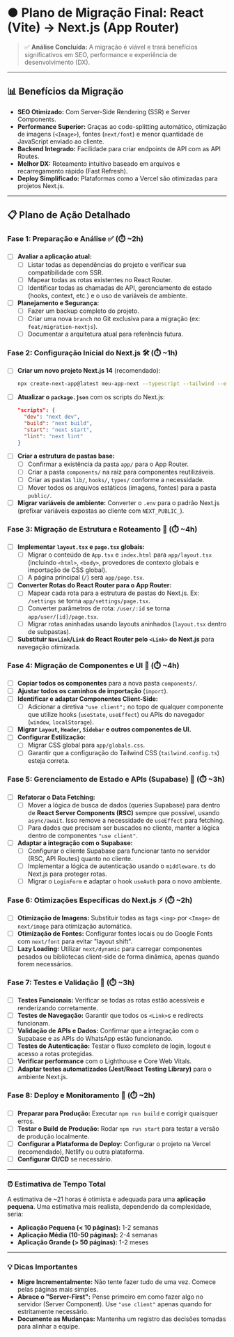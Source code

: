 # ● Plano de Migração Final: React (Vite) → Next.js (App Router)

> ✅ **Análise Concluída:** A migração é viável e trará benefícios significativos em SEO, performance e experiência de desenvolvimento (DX).

---

## 📊 Benefícios da Migração

- **SEO Otimizado:** Com Server-Side Rendering (SSR) e Server Components.
- **Performance Superior:** Graças ao code-splitting automático, otimização de imagens (`<Image>`), fontes (`next/font`) e menor quantidade de JavaScript enviado ao cliente.
- **Backend Integrado:** Facilidade para criar endpoints de API com as API Routes.
- **Melhor DX:** Roteamento intuitivo baseado em arquivos e recarregamento rápido (Fast Refresh).
- **Deploy Simplificado:** Plataformas como a Vercel são otimizadas para projetos Next.js.

---

## 📋 Plano de Ação Detalhado

### Fase 1: Preparação e Análise ✅ (⏱️ ~2h)
- [ ] **Avaliar a aplicação atual:**
    - [ ] Listar todas as dependências do projeto e verificar sua compatibilidade com SSR.
    - [ ] Mapear todas as rotas existentes no React Router.
    - [ ] Identificar todas as chamadas de API, gerenciamento de estado (hooks, context, etc.) e o uso de variáveis de ambiente.
- [ ] **Planejamento e Segurança:**
    - [ ] Fazer um backup completo do projeto.
    - [ ] Criar uma nova `branch` no Git exclusiva para a migração (ex: `feat/migration-nextjs`).
    - [ ] Documentar a arquitetura atual para referência futura.

### Fase 2: Configuração Inicial do Next.js 🛠️ (⏱️ ~1h)
- [ ] **Criar um novo projeto Next.js 14** (recomendado):
  ```bash
  npx create-next-app@latest meu-app-next --typescript --tailwind --eslint
  ```
- [ ] **Atualizar o `package.json`** com os scripts do Next.js:
  ```json
  "scripts": {
    "dev": "next dev",
    "build": "next build",
    "start": "next start",
    "lint": "next lint"
  }
  ```
- [ ] **Criar a estrutura de pastas base:**
    - [ ] Confirmar a existência da pasta `app/` para o App Router.
    - [ ] Criar a pasta `components/` na raiz para componentes reutilizáveis.
    - [ ] Criar as pastas `lib/`, `hooks/`, `types/` conforme a necessidade.
    - [ ] Mover todos os arquivos estáticos (imagens, fontes) para a pasta `public/`.
- [ ] **Migrar variáveis de ambiente:** Converter o `.env` para o padrão Next.js (prefixar variáveis expostas ao cliente com `NEXT_PUBLIC_`).

### Fase 3: Migração de Estrutura e Roteamento 🔄 (⏱️ ~4h)
- [ ] **Implementar `layout.tsx` e `page.tsx` globais:**
    - [ ] Migrar o conteúdo de `App.tsx` e `index.html` para `app/layout.tsx` (incluindo `<html>`, `<body>`, provedores de contexto globais e importação de CSS global).
    - [ ] A página principal (`/`) será `app/page.tsx`.
- [ ] **Converter Rotas do React Router para o App Router:**
    - [ ] Mapear cada rota para a estrutura de pastas do Next.js. Ex: `/settings` se torna `app/settings/page.tsx`.
    - [ ] Converter parâmetros de rota: `/user/:id` se torna `app/user/[id]/page.tsx`.
    - [ ] Migrar rotas aninhadas usando layouts aninhados (`layout.tsx` dentro de subpastas).
- [ ] **Substituir `NavLink`/`Link` do React Router pelo `<Link>` do Next.js** para navegação otimizada.

### Fase 4: Migração de Componentes e UI 🧩 (⏱️ ~4h)
- [ ] **Copiar todos os componentes** para a nova pasta `components/`.
- [ ] **Ajustar todos os caminhos de importação** (`import`).
- [ ] **Identificar e adaptar Componentes Client-Side:**
    - [ ] Adicionar a diretiva `"use client";` no topo de qualquer componente que utilize hooks (`useState`, `useEffect`) ou APIs do navegador (`window`, `localStorage`).
- [ ] **Migrar `Layout`, `Header`, `Sidebar` e outros componentes de UI.**
- [ ] **Configurar Estilização:**
    - [ ] Migrar CSS global para `app/globals.css`.
    - [ ] Garantir que a configuração do Tailwind CSS (`tailwind.config.ts`) esteja correta.

### Fase 5: Gerenciamento de Estado e APIs (Supabase) 🔌 (⏱️ ~3h)
- [ ] **Refatorar o Data Fetching:**
    - [ ] Mover a lógica de busca de dados (queries Supabase) para dentro de **React Server Components (RSC)** sempre que possível, usando `async/await`. Isso remove a necessidade de `useEffect` para fetching.
    - [ ] Para dados que precisam ser buscados no cliente, manter a lógica dentro de componentes `"use client"`.
- [ ] **Adaptar a integração com o Supabase:**
    - [ ] Configurar o cliente Supabase para funcionar tanto no servidor (RSC, API Routes) quanto no cliente.
    - [ ] Implementar a lógica de autenticação usando o `middleware.ts` do Next.js para proteger rotas.
    - [ ] Migrar o `LoginForm` e adaptar o hook `useAuth` para o novo ambiente.

### Fase 6: Otimizações Específicas do Next.js ⚡ (⏱️ ~2h)
- [ ] **Otimização de Imagens:** Substituir todas as tags `<img>` por `<Image>` de `next/image` para otimização automática.
- [ ] **Otimização de Fontes:** Configurar fontes locais ou do Google Fonts com `next/font` para evitar "layout shift".
- [ ] **Lazy Loading:** Utilizar `next/dynamic` para carregar componentes pesados ou bibliotecas client-side de forma dinâmica, apenas quando forem necessários.

### Fase 7: Testes e Validação 🧪 (⏱️ ~3h)
- [ ] **Testes Funcionais:** Verificar se todas as rotas estão acessíveis e renderizando corretamente.
- [ ] **Testes de Navegação:** Garantir que todos os `<Link>`s e redirects funcionam.
- [ ] **Validação de APIs e Dados:** Confirmar que a integração com o Supabase e as APIs do WhatsApp estão funcionando.
- [ ] **Testes de Autenticação:** Testar o fluxo completo de login, logout e acesso a rotas protegidas.
- [ ] **Verificar performance** com o Lighthouse e Core Web Vitals.
- [ ] **Adaptar testes automatizados (Jest/React Testing Library)** para o ambiente Next.js.

### Fase 8: Deploy e Monitoramento 🚀 (⏱️ ~2h)
- [ ] **Preparar para Produção:** Executar `npm run build` e corrigir quaisquer erros.
- [ ] **Testar o Build de Produção:** Rodar `npm run start` para testar a versão de produção localmente.
- [ ] **Configurar a Plataforma de Deploy:** Configurar o projeto na Vercel (recomendado), Netlify ou outra plataforma.
- [ ] **Configurar CI/CD** se necessário.

---

### ⏰ Estimativa de Tempo Total

A estimativa de ~21 horas é otimista e adequada para uma **aplicação pequena**. Uma estimativa mais realista, dependendo da complexidade, seria:
- **Aplicação Pequena (< 10 páginas):** 1-2 semanas
- **Aplicação Média (10-50 páginas):** 2-4 semanas
- **Aplicação Grande (> 50 páginas):** 1-2 meses

---

### 💡 Dicas Importantes

- **Migre Incrementalmente:** Não tente fazer tudo de uma vez. Comece pelas páginas mais simples.
- **Abrace o "Server-First":** Pense primeiro em como fazer algo no servidor (Server Component). Use `"use client"` apenas quando for estritamente necessário.
- **Documente as Mudanças:** Mantenha um registro das decisões tomadas para alinhar a equipe.

